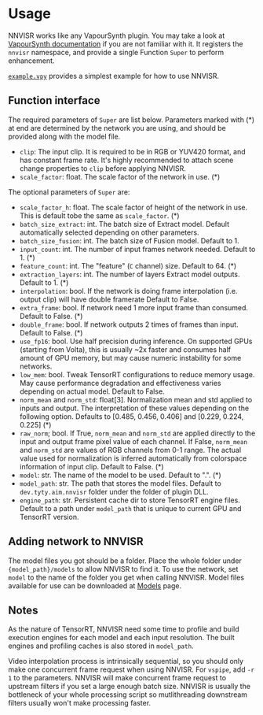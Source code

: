 # Usage

NNVISR works like any VapourSynth plugin. You may take a look at
[VapourSynth documentation](http://vapoursynth.com/doc/introduction.html)
if you are not familiar with it.
It registers the `nnvisr` namespace, and provide a single Function `Super`
to perform enhancement.

[`example.vpy`](https://github.com/tongyuantongyu/vs-NNVISR/blob/main/)
provides a simplest example for how to use NNVISR.

## Function interface

The required parameters of `Super` are list below. Parameters marked with (*)
at end are determined by the network you are using, and should be provided
along with the model file.

- `clip`: The input clip. It is required to be in RGB or YUV420 format, and has
  constant frame rate. It's highly recommended to attach scene change properties 
  to `clip` before applying NNVISR.
- `scale_factor`: float. The scale factor of the network in use. (*)

The optional parameters of `Super` are:
- `scale_factor_h`: float. The scale factor of height of the network in use.
  This is default tobe the same as `scale_factor`. (*)
- `batch_size_extract`: int. The batch size of Extract model. Default automatically
  selected depending on other parameters.
- `batch_size_fusion`: int. The batch size of Fusion model. Default to 1.
- `input_count`: int. The number of input frames network needed. Default to 1. (*)
- `feature_count`: int. The "feature" (`C` channel) size. Default to 64. (*)
- `extraction_layers`: int. The number of layers Extract model outputs. Default to 1. (*)
- `interpolation`: bool. If the network is doing frame interpolation
  (i.e. output clip) will have double framerate Default to False.
- `extra_frame`: bool. If network need 1 more input frame than consumed.
  Default to False. (*)
- `double_frame`: bool. If network outputs 2 times of frames than input.
  Default to False. (*)
- `use_fp16`: bool. Use half precision during inference. On supported GPUs
  (starting from Volta), this is usually ~2x faster and consumes half
  amount of GPU memory, but may cause numeric instability for some
  networks.
- `low_mem`: bool. Tweak TensorRT configurations to reduce memory usage.
  May cause performance degradation and effectiveness varies depending on
  actual model. Default to False.
- `norm_mean` and `norm_std`: float[3]. Normalization mean and std applied
  to inputs and output. The interpretation of these values depending on the
  following option. Defaults to [0.485, 0.456, 0.406] and [0.229, 0.224, 0.225] (*)
- `raw_norm`; bool. If True, `norm_mean` and `norm_std` are applied directly
  to the input and output frame pixel value of each channel.
  If False, `norm_mean` and `norm_std` are values of RGB channels from
  0-1 range. The actual value used for normalization is inferred automatically
  from colorspace information of input clip. Default to False. (*)
- `model`: str. The name of the model to be used. Default to ".". (*)
- `model_path`: str. The path that stores the model files.
  Default to `dev.tyty.aim.nnvisr` folder under the folder of plugin
  DLL.
- `engine_path`: str. Persistent cache dir to store TensorRT engine files.
  Default to a path under `model_path` that is unique to current GPU and
  TensorRT version.

## Adding network to NNVISR

The model files you got should be a folder. Place the whole folder
under `{model_path}/models` to allow NNVISR to find it. To use the network,
set `model` to the name of the folder you get when calling NNVISR.
Model files available for use can be downloaded at
[Models](https://github.com/tongyuantongyu/vs-NNVISR/blob/main/docs/models.md) page.

## Notes

As the nature of TensorRT, NNVISR need some time to profile and build
execution engines for each model and each input resolution.
The built engines and profiling caches is also stored in `model_path`.

Video interpolation process is intrinsically sequential, so you should
only make one concurrent frame request when using NNVISR.
For `vspipe`, add `-r 1` to the parameters. NNVISR will make concurrent
frame request to upstream filters if you set a large enough batch size.
NNVISR is usually the bottleneck of your whole processing script so
mutlithreading downstream filters usually won't make processing faster.
